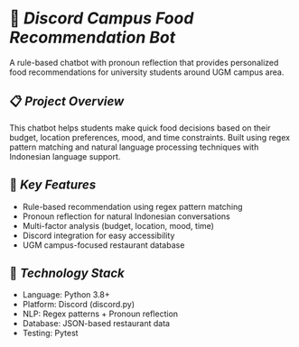 # 🍜 *Discord Campus Food Recommendation Bot*

A rule-based chatbot with pronoun reflection that provides personalized food recommendations for university students around UGM campus area.

## 📋 *Project Overview*

This chatbot helps students make quick food decisions based on their budget, location preferences, mood, and time constraints. Built using regex pattern matching and natural language processing techniques with Indonesian language support.

## 🎯 *Key Features*

- Rule-based recommendation using regex pattern matching
- Pronoun reflection for natural Indonesian conversations
- Multi-factor analysis (budget, location, mood, time)
- Discord integration for easy accessibility
- UGM campus-focused restaurant database

## 🔧 *Technology Stack*

- Language: Python 3.8+
- Platform: Discord (discord.py)
- NLP: Regex patterns + Pronoun reflection
- Database: JSON-based restaurant data
- Testing: Pytest
